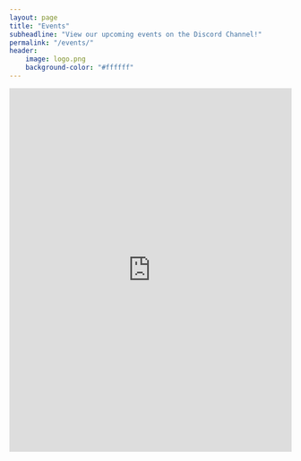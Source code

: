 ```yaml
---
layout: page
title: "Events"
subheadline: "View our upcoming events on the Discord Channel!"
permalink: "/events/"
header:
	image: logo.png
    background-color: "#ffffff"
---
```


<iframe src="https://titanembeds.com/embed/613860046492925992?defaultchannel=636741947767390228" height="650 px" width="100%" frameborder="0"></iframe>
